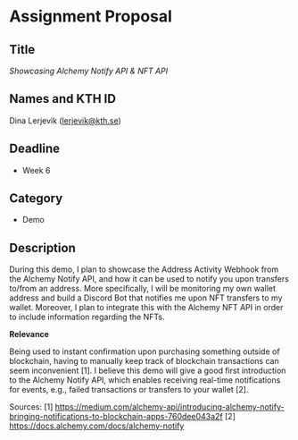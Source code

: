 # Assignment Proposal

## Title

_Showcasing Alchemy Notify API & NFT API_

## Names and KTH ID

Dina Lerjevik (lerjevik@kth.se)

## Deadline

- Week 6

## Category

- Demo

## Description

During this demo, I plan to showcase the Address Activity Webhook from the Alchemy Notify API, and how it can be used to notify you upon transfers to/from an address. More specifically, I will be monitoring my own wallet address and build a Discord Bot that notifies me upon NFT transfers to my wallet. Moreover, I plan to integrate this with the Alchemy NFT API in order to include information regarding the NFTs.

**Relevance**

Being used to instant confirmation upon purchasing something outside of blockchain, having to manually keep track of blockchain transactions can seem inconvenient [1]. I believe this demo will give a good first introduction to the Alchemy Notify API, which enables receiving real-time notifications for events, e.g., failed transactions or transfers to your wallet [2].

Sources: 
[1] https://medium.com/alchemy-api/introducing-alchemy-notify-bringing-notifications-to-blockchain-apps-760dee043a2f 
[2] https://docs.alchemy.com/docs/alchemy-notify 

